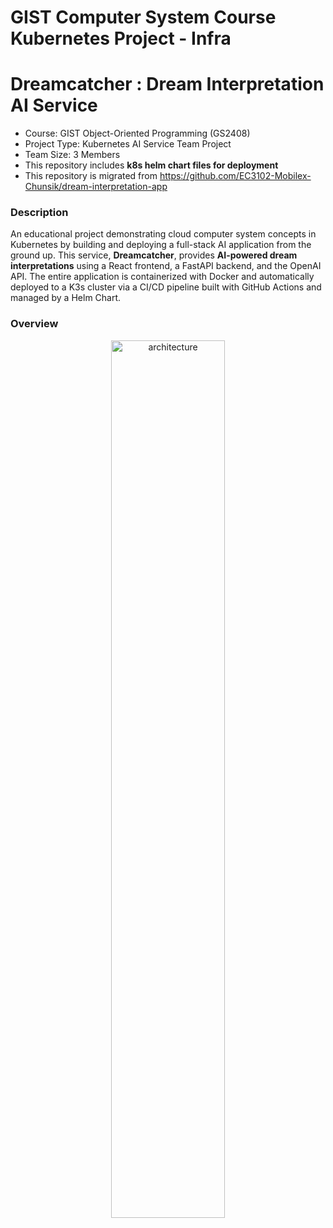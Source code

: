 # GIST Computer System Course Kubernetes Project - Infra
# Dreamcatcher : Dream Interpretation AI Service 

- Course: GIST Object-Oriented Programming (GS2408)
- Project Type: Kubernetes AI Service Team Project
- Team Size: 3 Members
- This repository includes **k8s helm chart files for deployment** 
- This repository is migrated from https://github.com/EC3102-Mobilex-Chunsik/dream-interpretation-app

### Description
An educational project demonstrating cloud computer system concepts in Kubernetes by building and deploying a full-stack AI application from the ground up. This service, **Dreamcatcher**, provides **AI-powered dream interpretations** using a React frontend, a FastAPI backend, and the OpenAI API. The entire application is containerized with Docker and automatically deployed to a K3s cluster via a CI/CD pipeline built with GitHub Actions and managed by a Helm Chart.

### Overview

<p align="center">
<img width="60%" alt="architecture" src="https://github.com/user-attachments/assets/72261e3a-71e6-4f76-a78b-56a90238efc6" />
</p>  
